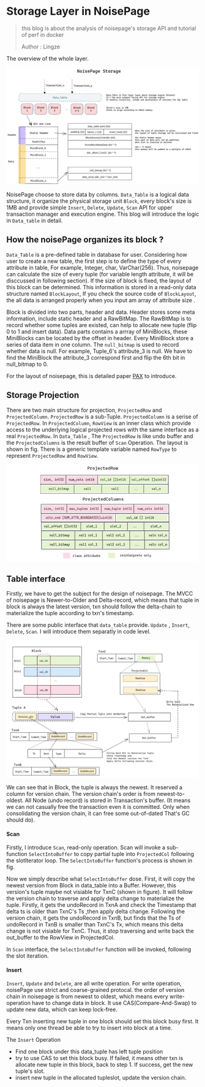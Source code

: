 # Storage Layer in NoisePage 

>this blog is about the analysis of noisepage's storage API and tutorial of perf in docker
>
>Author : Lingze

The overview of the whole layer.

![Storage](https://raw.githubusercontent.com/Zrealshadow/Intro2DB/main/assets/noisepage/StorageOverview.png)

NoisePage choose to store data by columns. `Data_Table` is a logical data structure, it organize the physical storage unit `Block`, every block's size is 1MB and provide simple `Insert`, `Delete`, `Update`, `Scan` API for upper transaction manager and execution engine. This blog will introduce the logic in `Data_table` in detail.

## How the noisePage organizes its block ?

`Data_Table` is a pre-defined table in database for user. Considering how user to create a new table, the first step is to define the type of every attribute in table, For example, Integer, char, VarChar(256).  Thus,  noisepage can calculate the size of every tuple (for variable length attribute, it will be disccussed in following section).  If the size of block is fixed,  the layout of this block can be determined. This information is stored in a read-only data structure named `BlockLayout`, If you check the source code of `BlockLayout`, the all data is arranged properly when you input am array of attribute size .

Block is divided  into two parts, header and data. Header stores some meta information, include static header and a RawBitMap. The RawBitMap is to record whether some tuples are existed, can help to allocate new tuple (flip 0 to 1 and insert data). Data parts contains a arrray of  MiniBlocks, these MiniBlocks can be located by the offset in header. Every MiniBlock store a series of data item in one column. The `null_bitmap` is used to record whether data is null. For example, Tuple_6's attribute_3 is null. We have to find the MiniBlock the attribute_3 correspond first and flip the 6th bit in null_bitmap to 0.

For the layout of noisepage, this is detailed paper [PAX](https://www.pdl.cmu.edu/PDL-FTP/Database/pax.pdf) to introduce.

## Storage Projection

There are two main structure for projection, `ProjectedRow` and `ProjectedColumn`. `ProjectedRow` is a sub-Tuple. `ProjectedColumn` is a serise of `ProjectedRow`. In `ProjectedColumn`, `RowView` is an inner class which provide access to the underlying logical projected rows with the same interface as a real `ProjectedRow`. In `Data_Table` , The `ProjectedRow` is like undo buffer and the `ProjectedColumns` is the result buffer of `Scan` Operation. The layout is shown in fig.  There is a generic template variable named `RowType` to represent `ProjectedRow` and `RowView`.

![Projection](https://raw.githubusercontent.com/Zrealshadow/Intro2DB/main/assets/noisepage/Projection.png)



## Table interface

Firstly, we have to get the subject for the design of noisepage. The MVCC of noisepage is Newer-to-Older and Delta-record, which means that tuple in block is always the latest version, txn should follow the delta-chain to materialize the tuple according to txn's timestamp. 

There are some public interface that `data_table` provide.  `Update` , `Insert`, `Delete`, `Scan`. I will introduce them separatly in code level.

![NoisePageScan](https://raw.githubusercontent.com/Zrealshadow/Intro2DB/main/assets/noisepage/NoisePageRead.png)

We can see that in Block, the tuple is always the newest. It reserved a column for version chain. The version chain's order is from newest-to-oldest. All Node (undo record) is stored in Transaction's buffer. (It means we can not casually free the transaction even it is committed. Only when consolidating the version chain, it can free some out-of-dated That's GC should do).

#### Scan

Firstly, I introduce `Scan`, read-only operation. Scan will invoke a sub-function `SelectIntoBuffer` to copy partial tuple into `ProjectedCol` following the slotIterator loop. The `SelectIntoBuffer` function's process is shown in fig.

Now we simply describe what `SelectIntoBuffer` dose. First, it will copy the newest version from Block in data_table into a Buffer. However, this version's tuple maybe not visiable for TxnC (shown in figure). It will follow the version chain to traverse and apply delta change to materialize the tuple. Firstly, it gets the undoRecord in TxnA and check the Timestamp that delta ts is older than TxnC's Ts ,then apply delta change.  Following the version chain, it gets the undoRecord in TxnB, but finds that the Ts of undoRecord in TxnB is smaller than TxnC's Tx, which means this delta change is not visiable for TxnC. Thus, it stop traversing and write back the out_buffer to the RowView in ProjectedCol.

In `Scan` interface, the `SelectIntoBuffer` function will be invoked, following the slot iteration.



#### Insert

`Insert`, `Update` and `Delete`,  are all write operation. For write operation, noisePage use strict and coarse-grained protocal. the order of version chain in noisepage is from newest to oldest, which means every write-operation have to change data in block. It use CAS(Compare-And-Swap)  to update new data, which can keep lock-free. 

Every Txn inserting new tuple in one block should set this block busy first. It means only one thread be able to try to insert into block at a time.

The `Insert` Operation 

- Find one block under this data_tuple has left tuple position
- try to use CAS to set this block busy. If failed, it means other txn is allocate new tuple in this block, back to step 1. If success, get the new tuple's slot.
- insert new tuple in the allocated tupleslot, update the version chain.



